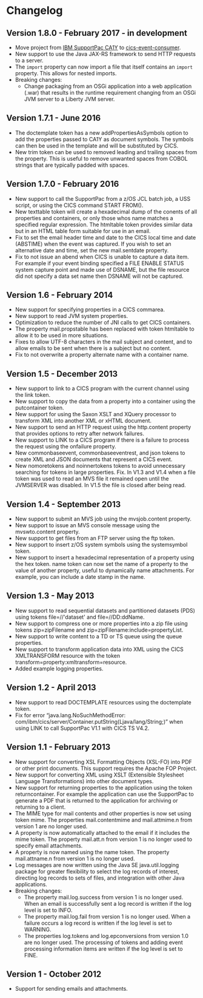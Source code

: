 # Changelog

## Version 1.8.0 - February 2017 - in development
* Move project from [IBM SupportPac CA1Y](http://www-01.ibm.com/support/docview.wss?uid=swg24033197) to [cics-event-consumer](https://github.com/cicsdev/cics-event-consumer).
* New support to use the Java JAX-RS framework to send HTTP requests to a server.
* The `import` property can now import a file that itself contains an `import` property. This allows for nested imports.
* Breaking changes:
  * Change packaging from an OSGi application into a web application (.war) that results in the runtime requirement changing from an OSGi JVM server to a Liberty JVM server.

## Version 1.7.1 - June 2016
* The doctemplate token has a new addPropertiesAsSymbols option to add the properties passed to CA1Y as document symbols. The symbols can then be used in the template and will be substituted by CICS.
* New trim token can be used to removed leading and trailing spaces from the property. This is useful to remove unwanted spaces from COBOL strings that are typically padded with spaces.

## Version 1.7.0 - February 2016
* New support to call the SupportPac from a z/OS JCL batch job, a USS script, or using the CICS command START FROM().
* New texttable token will create a hexadecimal dump of the conents of all properties and containers, or only those whos name matches a specified regular expression. The htmltable token provides similar data but in an HTML table form suitable for use in an email.
* Fix to set the email header time and date to the CICS local time and date (ABSTIME) when the event was captured. If you wish to set an alternative date and time, set the new mail.sentdate property.
* Fix to not issue an abend when CICS is unable to capture a data item. For example if your event binding specified a FILE ENABLE STATUS system capture point and made use of DSNAME, but the file resource did not specify a data set name then DSNAME will not be captured.

## Version 1.6 - February 2014
* New support for specifying properties in a CICS commarea.
* New support to read JVM system properties.
* Optimization to reduce the number of JNI calls to get CICS containers.
* The property mail.propstable has been replaced with token htmltable to allow it to be used in more situations.
* Fixes to allow UTF-8 characters in the mail subject and content, and to allow emails to be sent when there is a subject but no content.
* Fix to not overwrite a property alternate name with a container name.

## Version 1.5 - December 2013
* New support to link to a CICS program with the current channel using the link token.
* New support to copy the data from a property into a container using the putcontainer token.
* New support for using the Saxon XSLT and XQuery processor to transform XML into another XML or xHTML document.
* New support to send an HTTP request using the http.content property that provides options to retry after network failures.
* New support to LINK to a CICS program if there is a failure to process the request using the onfailure property.
* New  commonbaseevent, commonbaseeventrest, and json tokens to create XML and JSON documents that represent a CICS event.
* New nomoretokens and noinnertokens tokens to avoid unnecessary searching for tokens in large properties.
Fix. In V1.3 and V1.4 when a file token was used to read an MVS file it remained open until the JVMSERVER was disabled. In V1.5 the file is closed after being read.

## Version 1.4 - September 2013
* New support to submit an MVS job using the mvsjob.content property.
* New support to issue an MVS console message using the mvswto.content property.
* New support to get files from an FTP server using the ftp token.
* New support to insert z/OS system symbols using the systemsymbol token.
* New support to insert a hexadecimal representation of a property using the hex token.
name token can now set the name of a property to the value of another property, useful to dynamically name attachments. For example, you can include a date stamp in the name.

## Version 1.3 - May 2013
* New support to read sequential datasets and partitioned datasets (PDS) using tokens file=//'dataset' and file=//DD:ddName.
* New support to compress one or more properties into a zip file using tokens zip=zipFilename and zip=zipFilename:include=propertyList.
* New support to write content to a TD or TS queue using the queue properties.
* New support to transform application data into XML using the CICS XMLTRANSFORM resource with the token transform=property:xmltransform=resource.
* Added example logging properties.

## Version 1.2 - April 2013
* New support to read DOCTEMPLATE resources using the doctemplate token.
* Fix for error “java.lang.NoSuchMethodError: com/ibm/cics/server/Container.putString(Ljava/lang/String;)” when using LINK to call SupportPac V1.1 with CICS TS V4.2.

## Version 1.1 - February 2013
* New support for converting XSL Formatting Objects (XSL-FO) into PDF or other print documents. This support requires the Apache FOP Project.
* New support for converting XML using XSLT (Extensible Stylesheet Language Transformations) into other document types.
* New support for returning properties to the application using the token returncontainer. For example the application can use the SupportPac to generate a PDF that is returned to the application for archiving or returning to a client.
* The MIME type for mail contents and other properties is now set using token mime. The properties mail.contentmime and mail.attmime.n from version 1 are no longer used.
* A property is now automatically attached to the email if it includes the mime token. The property mail.att.n from version 1 is no longer used to specify email attachments.
* A property is now named using the name token. The property mail.attname.n from version 1 is no longer used.
* Log messages are now written using the Java SE java.util.logging package for greater flexibility to select the log records of interest, directing log records to sets of files, and integration with other Java applications.
* Breaking changes:
  * The property mail.log.success from version 1 is no longer used. When an email is successfully sent a log record is written if the log level is set to INFO.
  * The property mail.log.fail from version 1 is no longer used. When a failure occurs a log record is written if the log level is set to WARNING.
  * The properties log.tokens and log.epconversions from version 1.0 are no longer used. The processing of tokens and adding event processing information items are written if the log level is set to FINE.

## Version 1 - October 2012
* Support for sending emails and attachments.